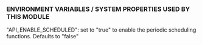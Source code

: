 
### ENVIRONMENT VARIABLES / SYSTEM PROPERTIES USED BY THIS MODULE

"API_ENABLE_SCHEDULED": set to "true" to enable the periodic scheduling functions. Defaults to "false"
